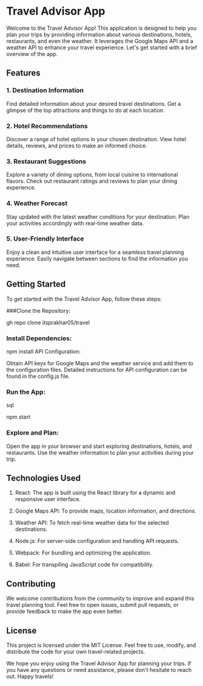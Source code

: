 # Travel Advisor App
Welcome to the Travel Advisor App! This application is designed to help you plan your trips by providing information about various destinations, hotels, restaurants, and even the weather. It leverages the Google Maps API and a weather API to enhance your travel experience. Let's get started with a brief overview of the app.

## Features
### 1. Destination Information
Find detailed information about your desired travel destinations.
Get a glimpse of the top attractions and things to do at each location.
### 2. Hotel Recommendations
Discover a range of hotel options in your chosen destination.
View hotel details, reviews, and prices to make an informed choice.
### 3. Restaurant Suggestions
Explore a variety of dining options, from local cuisine to international flavors.
Check out restaurant ratings and reviews to plan your dining experience.
### 4. Weather Forecast
Stay updated with the latest weather conditions for your destination.
Plan your activities accordingly with real-time weather data.
### 5. User-Friendly Interface
Enjoy a clean and intuitive user interface for a seamless travel planning experience.
Easily navigate between sections to find the information you need.
## Getting Started
To get started with the Travel Advisor App, follow these steps:

###Clone the Repository:

gh repo clone itsprakhar05/travel
### Install Dependencies:

npm install
API Configuration:

Obtain API keys for Google Maps and the weather service and add them to the configuration files.
Detailed instructions for API configuration can be found in the config.js file.
### Run the App:

sql

npm start
### Explore and Plan:

Open the app in your browser and start exploring destinations, hotels, and restaurants.
Use the weather information to plan your activities during your trip.
## Technologies Used
1. React: The app is built using the React library for a dynamic and responsive user interface.

2. Google Maps API: To provide maps, location information, and directions.

3. Weather API: To fetch real-time weather data for the selected destinations.

4. Node.js: For server-side configuration and handling API requests.

5. Webpack: For bundling and optimizing the application.

6. Babel: For transpiling JavaScript code for compatibility.

## Contributing
We welcome contributions from the community to improve and expand this travel planning tool. Feel free to open issues, submit pull requests, or provide feedback to make the app even better.

## License
This project is licensed under the MIT License. Feel free to use, modify, and distribute the code for your own travel-related projects.

We hope you enjoy using the Travel Advisor App for planning your trips. If you have any questions or need assistance, please don't hesitate to reach out. Happy travels!
